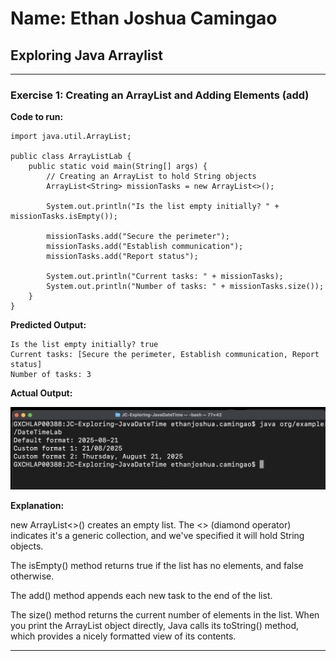 # Name: Ethan Joshua Camingao
## Exploring Java Arraylist

---

### Exercise 1: Creating an ArrayList and Adding Elements (add)

**Code to run:**
```
import java.util.ArrayList;

public class ArrayListLab {
    public static void main(String[] args) {
        // Creating an ArrayList to hold String objects
        ArrayList<String> missionTasks = new ArrayList<>();
        
        System.out.println("Is the list empty initially? " + missionTasks.isEmpty());
        
        missionTasks.add("Secure the perimeter");
        missionTasks.add("Establish communication");
        missionTasks.add("Report status");
        
        System.out.println("Current tasks: " + missionTasks);
        System.out.println("Number of tasks: " + missionTasks.size());
    }
}
```
**Predicted Output:**
```
Is the list empty initially? true
Current tasks: [Secure the perimeter, Establish communication, Report status]
Number of tasks: 3
```

**Actual Output:**

<img src="https://github.com/ethan-josh/JC-Exploring-JavaDateTime/blob/main/images/Ex1.png"/>

**Explanation:**

new ArrayList<>() creates an empty list. The <> (diamond operator) indicates it's a generic collection, and we've specified it will hold String objects.

The isEmpty() method returns true if the list has no elements, and false otherwise.

The add() method appends each new task to the end of the list.

The size() method returns the current number of elements in the list. When you print the ArrayList object directly, Java calls its toString() method, which provides a nicely formatted view of its contents.

---